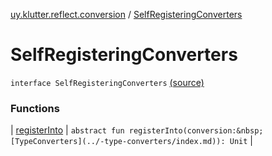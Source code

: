 [uy.klutter.reflect.conversion](../index.md) / [SelfRegisteringConverters](.)


# SelfRegisteringConverters

`interface SelfRegisteringConverters` [(source)](https://github.com/kohesive/klutter/blob/master/reflect-core-jdk6/src/main/kotlin/uy/klutter/reflect/conversion/Converters.kt#L29)



### Functions


| [registerInto](register-into.md) | `abstract fun registerInto(conversion:&nbsp;[TypeConverters](../-type-converters/index.md)): Unit` |

